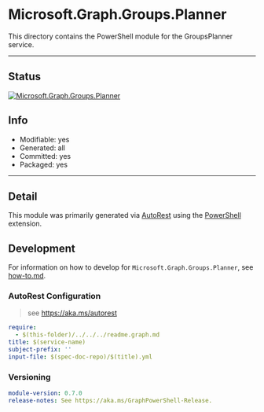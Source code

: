 <!-- region Generated -->
# Microsoft.Graph.Groups.Planner
This directory contains the PowerShell module for the GroupsPlanner service.

---
## Status
[![Microsoft.Graph.Groups.Planner](https://img.shields.io/powershellgallery/v/Microsoft.Graph.Groups.Planner.svg?style=flat-square&label=Microsoft.Graph.Groups.Planner "Microsoft.Graph.Groups.Planner")](https://www.powershellgallery.com/packages/Microsoft.Graph.Groups.Planner/)

## Info
- Modifiable: yes
- Generated: all
- Committed: yes
- Packaged: yes

---
## Detail
This module was primarily generated via [AutoRest](https://github.com/Azure/autorest) using the [PowerShell](https://github.com/Azure/autorest.powershell) extension.

## Development
For information on how to develop for `Microsoft.Graph.Groups.Planner`, see [how-to.md](how-to.md).
<!-- endregion -->

### AutoRest Configuration

> see https://aka.ms/autorest

``` yaml
require:
  - $(this-folder)/../../../readme.graph.md
title: $(service-name)
subject-prefix: ''
input-file: $(spec-doc-repo)/$(title).yml
```
### Versioning

``` yaml
module-version: 0.7.0
release-notes: See https://aka.ms/GraphPowerShell-Release.
```
